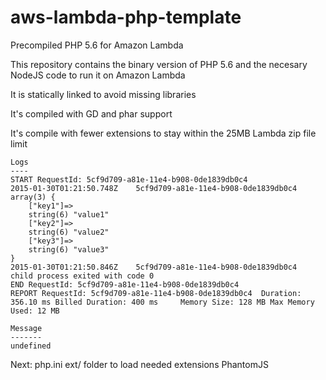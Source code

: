 # aws-lambda-php-template
Precompiled PHP 5.6 for Amazon Lambda

This repository contains the binary version of PHP 5.6 
and the necesary NodeJS code to run it on Amazon Lambda

It is statically linked to avoid missing libraries

It's compiled with GD and phar support

It's compile with fewer extensions 
to stay within the 25MB Lambda zip file limit



	Logs
	----
	START RequestId: 5cf9d709-a81e-11e4-b908-0de1839db0c4
	2015-01-30T01:21:50.748Z	5cf9d709-a81e-11e4-b908-0de1839db0c4	array(3) {
		["key1"]=>
		string(6) "value1"
		["key2"]=>
		string(6) "value2"
		["key3"]=>
		string(6) "value3"
	}
	2015-01-30T01:21:50.846Z	5cf9d709-a81e-11e4-b908-0de1839db0c4	child process exited with code 0
	END RequestId: 5cf9d709-a81e-11e4-b908-0de1839db0c4
	REPORT RequestId: 5cf9d709-a81e-11e4-b908-0de1839db0c4	Duration: 356.10 ms	Billed Duration: 400 ms 	Memory Size: 128 MB	Max Memory Used: 12 MB	
	
	Message
	-------
	undefined




Next:
php.ini
ext/ folder to load needed extensions
PhantomJS
